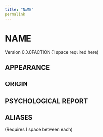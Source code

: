 ```yaml
---
title: "NAME"
permalink
---
```

# NAME
<span class="version"> Version 0.0.0</span><span class="faction">FACTION</span> 
(1 space required here)

## APPEARANCE

## ORIGIN

## PSYCHOLOGICAL REPORT

## ALIASES
(Requires 1 space between each)